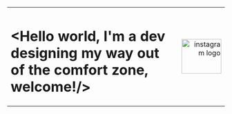 <table width="100%" border="0" cellspacing="0" cellpadding="0">
        <tr>
            <td align="left" width="90%">
                <h1>&lt;Hello world, I'm a dev designing my way out of the comfort zone, welcome!/&gt;</h1>
            </td>
            <td align="right" width="10%">
                <a href="https://www.instagram.com/_antoniojmp/" target="_blank">
                    <img src="https://raw.githubusercontent.com/maurodesouza/profile-readme-generator/master/src/assets/icons/social/instagram/default.svg" width="92" height="80" alt="instagram logo" />
                </a>
            </td>
        </tr>
    </table>

###
